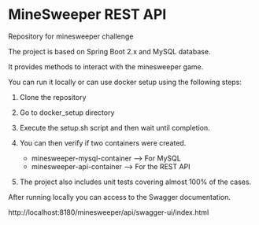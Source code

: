# MineSweeper REST API
Repository for minesweeper challenge

The project is based on Spring Boot 2.x and MySQL database.

It provides methods to interact with the minesweeper game.

You can run it locally or can use docker setup using the following steps:

1. Clone the repository
2. Go to docker_setup directory
3. Execute the setup.sh script and then wait until completion.
4. You can then verify if two containers were created.

    - minesweeper-mysql-container --> For MySQL
    - minesweeper-api-container --> For the REST API
    
5. The project also includes unit tests covering almost 100% of the cases.

After running locally you can access to the Swagger documentation.

http://localhost:8180/minesweeper/api/swagger-ui/index.html

    
